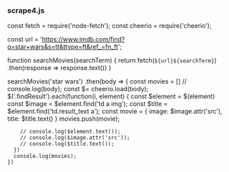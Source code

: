 ### scrape4.js

  const fetch = require('node-fetch');
  const cheerio = require('cheerio');

  const url = 'https://www.imdb.com/find?q=star+wars&s=tt&ttype=ft&ref_=fn_ft';

  function searchMovies(searchTerm) {
    return fetch(`${url}${searchTerm}`)
      .then(response => response.text())
  }


  searchMovies('star wars')
    .then(body => {
      const movies = []
      // console.log(body);
      const  $= cheerio.load(body);
      $('.findResult').each(function(i, element) {
        const $element = $(element)
        const $image = $element.find('td a img');
        const $title = $element.find('td.result_text a');
        const movie = {
          image: $image.attr('src'),
          title: $title.text()
        }
        movies.push(movie);

        // console.log($element.text());
        // console.log($image.attr('src'));
        // console.log($title.text());
      })
      console.log(movies);
    })
